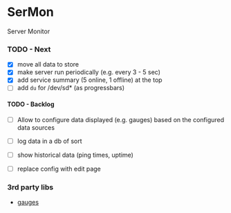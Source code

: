 # SerMon
Server Monitor

### TODO - Next
- [x] move all data to store
- [x] make server run periodically (e.g. every 3 - 5 sec)
- [x] add service summary (5 online, 1 offline) at the top
- [ ] add `du` for /dev/sd* (as progressbars)

#### TODO - Backlog
- [ ] Allow to configure data displayed (e.g. gauges) based on the configured data sources
- [ ] log data in a db of sort
- [ ] show historical data (ping times, uptime)
- [ ] replace config with edit page




### 3rd party libs
- [gauges](https://canvas-gauges.com/)
